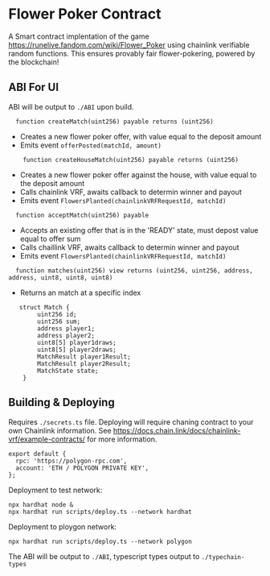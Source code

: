 # Flower Poker Contract

A Smart contract implentation of the game https://runelive.fandom.com/wiki/Flower_Poker using chainlink verifiable random functions. This ensures provably fair flower-pokering, powered by the blockchain!

## ABI For UI
ABI will be output to `./ABI` upon build.

```
  function createMatch(uint256) payable returns (uint256)
```
- Creates a new flower poker offer, with value equal to the deposit amount
- Emits event `offerPosted(matchId, amount)` 

```
    function createHouseMatch(uint256) payable returns (uint256)
```
- Creates a new flower poker offer against the house, with value equal to the deposit amount
- Calls chainlink VRF, awaits callback to determin winner and payout
- Emits event `FlowersPlanted(chainlinkVRFRequestId, matchId)` 

```
  function acceptMatch(uint256) payable
```
- Accepts an existing offer that is in the 'READY' state, must depost value equal to offer sum
- Calls chaillink VRF, awaits callback to determin winner and payout
- Emits event `FlowersPlanted(chainlinkVRFRequestId, matchId)` 

```
  function matches(uint256) view returns (uint256, uint256, address, address, uint8, uint8, uint8)
```
- Returns an match at a specific index
```
   struct Match {
        uint256 id;
        uint256 sum;
        address player1;
        address player2;
        uint8[5] player1draws;
        uint8[5] player2draws;
        MatchResult player1Result;
        MatchResult player2Result;
        MatchState state;
    }
```

## Building & Deploying

Requires `./secrets.ts` file. Deploying will require chaning contract to your own Chainlink information. See https://docs.chain.link/docs/chainlink-vrf/example-contracts/ for more information.

```
export default {
  rpc: 'https://polygon-rpc.com',
  account: 'ETH / POLYGON PRIVATE KEY',
};
```

Deployment to test network:
```shell
npx hardhat node &
npx hardhat run scripts/deploy.ts --network hardhat
```

Deployment to ploygon network:
```shell
npx hardhat run scripts/deploy.ts --network polygon
```

The ABI will be output to `./ABI`,
typescript types output to `./typechain-types`

